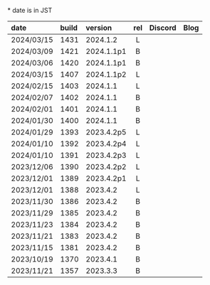\* date is in JST

|   date   |build|version   | rel | Discord | Blog |
|:---------|:----|:---------|:---:|:--------|:-----|
|2024/03/15|1431 |2024.1.2  |  L  |         |      |
|2024/03/09|1421 |2024.1.1p1|  B  |         |      |
|2024/03/06|1420 |2024.1.1p1|  B  |         |      |
|2024/03/15|1407 |2024.1.1p2|  L  |         |      |
|2024/02/15|1403 |2024.1.1  |  L  |         |      |
|2024/02/07|1402 |2024.1.1  |  B  |         |      |
|2024/02/01|1401 |2024.1.1  |  B  |         |      |
|2024/01/30|1400 |2024.1.1  |  B  |         |      |
|2024/01/29|1393 |2023.4.2p5|  L  |         |      |
|2024/01/10|1392 |2023.4.2p4|  L  |         |      |
|2024/01/10|1391 |2023.4.2p3|  L  |         |      |
|2023/12/06|1390 |2023.4.2p2|  L  |         |      |
|2023/12/01|1389 |2023.4.2p1|  L  |         |      |
|2023/12/01|1388 |2023.4.2  |  L  |         |      |
|2023/11/30|1386 |2023.4.2  |  B  |         |      |
|2023/11/29|1385 |2023.4.2  |  B  |         |      |
|2023/11/23|1384 |2023.4.2  |  B  |         |      |
|2023/11/21|1383 |2023.4.2  |  B  |         |      |
|2023/11/15|1381 |2023.4.2  |  B  |         |      |
|2023/10/19|1370 |2023.4.1  |  B  |         |      |
|2023/11/21|1357 |2023.3.3  |  B  |         |      |

